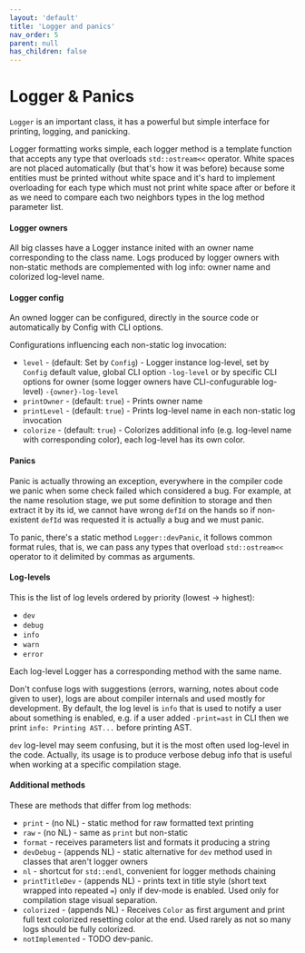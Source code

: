 ```yaml
---
layout: 'default'
title: 'Logger and panics'
nav_order: 5
parent: null
has_children: false
---
```


# Logger & Panics

`Logger` is an important class, it has a powerful but simple interface for printing, logging, and panicking.

Logger formatting works simple, each logger method is a template function that accepts any type that overloads
`std::ostream<<` operator. White spaces are not placed automatically (but that's how it was before) because some
entities must be printed without white space and it's hard to implement overloading for each type which must not print
white space after or before it as we need to compare each two neighbors types in the log method parameter list.

#### Logger owners

All big classes have a Logger instance inited with an owner name corresponding to the class name. Logs produced by
logger owners with non-static methods are complemented with log info: owner name and colorized log-level name.

#### Logger config

An owned logger can be configured, directly in the source code or automatically by Config with CLI options.

Configurations influencing each non-static log invocation:

* `level` - (default: Set by `Config`) - Logger instance log-level, set by `Config` default value, global CLI option
  `-log-level` or by specific CLI options for owner (some logger owners have CLI-confugurable log-level)
  `-{owner}-log-level`
* `printOwner` - (default: `true`) - Prints owner name
* `printLevel` - (default: `true`) - Prints log-level name in each non-static log invocation
* `colorize` - (default: `true`) - Colorizes additional info (e.g. log-level name with corresponding color), each
  log-level has its own color.

#### Panics

Panic is actually throwing an exception, everywhere in the compiler code we panic when some check failed which
considered a bug. For example, at the name resolution stage, we put some definition to storage and then extract it by
its id, we cannot have wrong `defId` on the hands so if non-existent `defId` was requested it is actually a bug and we
must panic.

To panic, there's a static method `Logger::devPanic`, it follows common format rules, that is, we can pass any types
that overload `std::ostream<<` operator to it delimited by commas as arguments.

#### Log-levels

This is the list of log levels ordered by priority (lowest -&gt; highest):

* `dev`
* `debug`
* `info`
* `warn`
* `error`

Each log-level Logger has a corresponding method with the same name.

Don't confuse logs with suggestions (errors, warning, notes about code given to user), logs are about compiler internals
and used mostly for development. By default, the log level is `info` that is used to notify a user about something is
enabled, e.g. if a user added `-print=ast` in CLI then we print `info: Printing AST...` before printing AST.

`dev` log-level may seem confusing, but it is the most often used log-level in the code. Actually, its usage is to
produce verbose debug info that is useful when working at a specific compilation stage.

#### Additional methods

These are methods that differ from log methods:

* `print` - (no NL) - static method for raw formatted text printing
* `raw` - (no NL) - same as `print` but non-static
* `format` - receives parameters list and formats it producing a string
* `devDebug` - (appends NL) - static alternative for `dev` method used in classes that aren't logger owners
* `nl` - shortcut for `std::endl`, convenient for logger methods chaining
* `printTitleDev` - (appends NL) - prints text in title style (short text wrapped into repeated `=`) only if dev-mode is
  enabled. Used only for compilation stage visual separation.
* `colorized` - (appends NL) - Receives `Color` as first argument and print full text colorized resetting color at the
  end. Used rarely as not so many logs should be fully colorized.
* `notImplemented` - TODO dev-panic.
